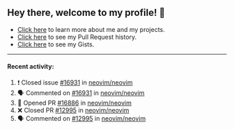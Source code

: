 ## Hey there, welcome to my profile! 👋

- [Click here](https://seandewar.github.io/) to learn more about me and my projects.
- [Click here](https://github.com/search?p=1&q=author%3Aseandewar+is%3Apr) to see my Pull Request history.
- [Click here](https://gist.github.com/seandewar) to see my Gists.

---

#### Recent activity:

<!--START_SECTION:activity-->
1. ❗️ Closed issue [#16931](https://github.com/neovim/neovim/issues/16931) in [neovim/neovim](https://github.com/neovim/neovim)
2. 🗣 Commented on [#16931](https://github.com/neovim/neovim/issues/16931) in [neovim/neovim](https://github.com/neovim/neovim)
3. 💪 Opened PR [#16886](https://github.com/neovim/neovim/pull/16886) in [neovim/neovim](https://github.com/neovim/neovim)
4. ❌ Closed PR [#12995](https://github.com/neovim/neovim/pull/12995) in [neovim/neovim](https://github.com/neovim/neovim)
5. 🗣 Commented on [#12995](https://github.com/neovim/neovim/issues/12995) in [neovim/neovim](https://github.com/neovim/neovim)
<!--END_SECTION:activity-->
